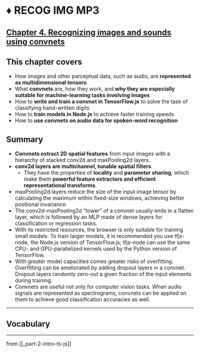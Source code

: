 # ♦️ RECOG IMG MP3

## [**Chapter 4.** Recognizing images and sounds using convnets](https://livebook.manning.com/book/deep-learning-with-javascript/chapter-4/)

## This chapter covers

- How images and other perceptual data, such as audio, are **represented as multidimensional tensors**
- What **convnets** are, how they work, and **why they are especially suitable for machine-learning tasks involving images**
- How to **write and train a convnet in TensorFlow.js** to solve the task of classifying hand-written digits
- How to **train models in Node.js** to achieve faster training speeds
- How to **use convnets on audio data for spoken-word recognition**

## Summary

- **Convnets extract 2D spatial features** from input images with a hierarchy of stacked conv2d and maxPooling2d layers.
- **conv2d layers are multichannel, tunable spatial filters**.
  - They have the properties of **locality** and **parameter sharing**, which make them **powerful feature extractors and efficient representational transforms**.
- maxPooling2d layers reduce the size of the input image tensor by calculating the maximum within fixed-size windows, achieving better positional invariance.
- The conv2d-maxPooling2d “tower” of a convnet usually ends in a flatten layer, which is followed by an MLP made of dense layers for classification or regression tasks.
- With its restricted resources, the browser is only suitable for training small models. To train larger models, it is recommended you use tfjs-node, the Node.js version of TensorFlow.js; tfjs-node can use the same CPU- and GPU-parallelized kernels used by the Python version of TensorFlow.
- With greater model capacities comes greater risks of overfitting. Overfitting can be ameliorated by adding dropout layers in a convnet. Dropout layers randomly zero-out a given fraction of the input elements during training.
- Convnets are useful not only for computer vision tasks. When audio signals are represented as spectrograms, convnets can be applied on them to achieve good classification accuracies as well.

---

## **Vocabulary**

---

from [[_part-2-intro-ts-js]]
